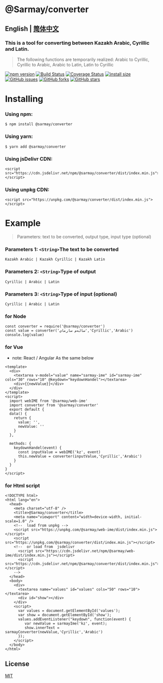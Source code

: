 # @Sarmay/converter

## English | [简体中文](https://github.com/Sarmay/sarmay-converter/blob/master/readme-CN.md)

### This is a tool for converting between Kazakh Arabic, Cyrillic and Latin.

> The following functions are temporarily realized: Arabic to Cyrillic, Cyrillic to Arabic, Arabic to Latin, Latin to Cyrillic

[![npm version](https://img.shields.io/npm/v/@sarmay/converter.svg?style=flat-square)](https://www.npmjs.org/package/@sarmay/converter)
[![Build Status](https://www.travis-ci.com/Sarmay/sarmay-converter.svg?branch=main)](https://www.travis-ci.com/Sarmay/sarmay-converter)    [![Coverage Status](https://coveralls.io/repos/github/Sarmay/sarmay-converter/badge.svg?branch=master)](https://coveralls.io/github/Sarmay/sarmay-converter?branch=master)   [![install size](https://packagephobia.now.sh/badge?p=@sarmay/converter)](https://packagephobia.now.sh/result?p=@sarmay/converter)
[![GitHub issues](https://img.shields.io/github/issues/Sarmay/sarmay-converter)](https://github.com/Sarmay/sarmay-converter/issues)   [![GitHub forks](https://img.shields.io/github/forks/Sarmay/sarmay-converter)](https://github.com/Sarmay/sarmay-converter/network)   [![GitHub stars](https://img.shields.io/github/stars/Sarmay/sarmay-converter)](https://github.com/Sarmay/sarmay-converter/stargazers)


# Installing

### Using npm:

```
$ npm install @sarmay/converter
```

### Using yarn:

```
$ yarn add @sarmay/converter
```

### Using jsDelivr CDN:

```
<script src="https://cdn.jsdelivr.net/npm/@sarmay/converter/dist/index.min.js"></script>
```
### Using unpkg CDN:

```
<script src="https://unpkg.com/@sarmay/converter/dist/index.min.js"></script>
```

# Example

> Parameters: text to be converted, output type, input type (optional)

### Parameters 1:  `<String>`The text to be converted

```
Kazakh Arabic | Kazakh Cyrillic | Kazakh Latin
```

### Parameters 2:  `<String>`Type of output

```
Cyrillic | Arabic | Latin
```

### Parameters 3:  `<String>`Type of input (optional)

```
Cyrillic | Arabic | Latin
```

### for Node

```
const converter = require('@sarmay/converter')
const value = converter('سالەم سارماي','Cyrillic','Arabic')
console.log(value)
```

### for Vue
-    note: React / Angular  As the same below

```
<template>
  <div>
    <textarea v-model="value" name="sarmay-ime" id="sarmay-ime" cols="30" rows="10" @keydown="keydownHandel"></textarea>
    <div>{{newValue}}</div>
  </div>
</template>
<script>
  import webIME from '@sarmay/web-ime'
  import converter from '@sarmay/converter'
  export default {
  data() {
    return {
      value: '',
      newValue: ''
    }
  },

  methods: {
    keydownHandel(event) {
      const inputValue = webIME('kz', event)
      this.newValue = converter(inputValue,'Cyrillic','Arabic')
    }
  }
}
</script>
```
### for Html script

```
<!DOCTYPE html>
<html lang="en">
  <head>
    <meta charset="utf-8" />
    <title>@Sarmay/converter</title>
    <meta name="viewport" content="width=device-width, initial-scale=1.0" />
    <!--  load from unpkg -->
    <script src="https://unpkg.com/@sarmay/web-ime/dist/index.min.js"></script>
    <script src="https://unpkg.com/@sarmay/converter/dist/index.min.js"></script>
    <!--  or load from  jsdelivr
      <script src="https://cdn.jsdelivr.net/npm/@sarmay/web-ime/dist/index.min.js"></script>
      <script src="https://cdn.jsdelivr.net/npm/@sarmay/converter/dist/index.min.js"></script>
    -->
  </head>
  <body>
    <div>
      <textarea name="values" id="values" cols="50" rows="10"></textarea>
      <div id="show"></div>
    </div>
    <script>
      var values = document.getElementById('values');
      var show = document.getElementById('show');
      values.addEventListener("keydown", function(event) {
         var newValue = sarmayIme('kz', event);
         show.innerText = sarmayConverter(newValue,'Cyrillic','Arabic')
      });
    </script>
  </body>
</html>
```

## License

[MIT](LICENSE)